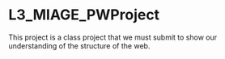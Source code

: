 # L3_MIAGE_PWProject
This project is a class project that we must submit to show our understanding of the structure of the web.
